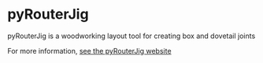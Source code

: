# pyRouterJig
pyRouterJig is a woodworking layout tool for creating box and dovetail joints

For more information, [see the pyRouterJig website](http://lowrie.github.io/pyRouterJig/)

